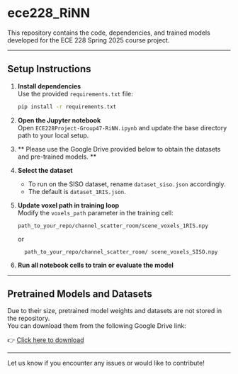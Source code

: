 # ece228_RiNN

This repository contains the code, dependencies, and trained models developed for the ECE 228 Spring 2025 course project.

---

## Setup Instructions

1. **Install dependencies**  
   Use the provided `requirements.txt` file:
   ```bash
   pip install -r requirements.txt
   ```

2. **Open the Jupyter notebook**  
   Open `ECE228Project-Group47-RiNN.ipynb` and update the base directory path to your local setup.

3. ** Please use the Google Drive provided below to obtain the datasets and pre-trained models. **

4. **Select the dataset**  
   - To run on the SISO dataset, rename `dataset_siso.json` accordingly.
   - The default is `dataset_1RIS.json`.

5. **Update voxel path in training loop**  
   Modify the `voxels_path` parameter in the training cell:
   ```
   path_to_your_repo/channel_scatter_room/scene_voxels_1RIS.npy
   ```
   or
   ```
     path_to_your_repo/channel_scatter_room/ scene_voxels_SISO.npy
   ```

6. **Run all notebook cells to train or evaluate the model**

---

## Pretrained Models and Datasets

Due to their size, pretrained model weights and datasets are not stored in the repository.  
You can download them from the following Google Drive link:

👉 [Click here to download](https://drive.google.com/drive/folders/1-EopV4C6ENwCd2_6oGYzGgxJmDoi3uAP?usp=sharing)

---

Let us know if you encounter any issues or would like to contribute!
